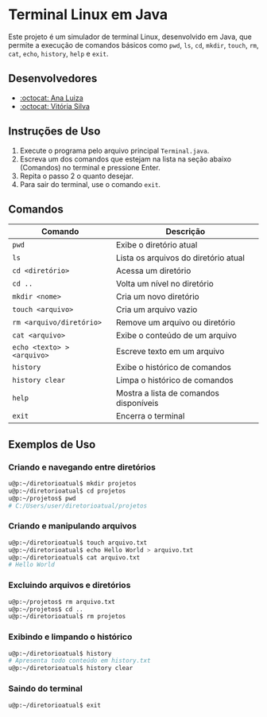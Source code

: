 # Terminal Linux em Java

Este projeto é um simulador de terminal Linux, desenvolvido em Java, que permite a execução de comandos básicos como `pwd`, `ls`, `cd`, `mkdir`, `touch`, `rm`, `cat`, `echo`, `history`, `help` e `exit`.

## Desenvolvedores

- [:octocat: Ana Luiza](https://github.com/nalusantana)
- [:octocat: Vitória Silva](https://github.com/vitoriasilva13)

## Instruções de Uso

1. Execute o programa pelo arquivo principal `Terminal.java`.
2. Escreva um dos comandos que estejam na lista na seção abaixo (Comandos) no terminal e pressione Enter.
3. Repita o passo 2 o quanto desejar.
4. Para sair do terminal, use o comando `exit`.

## Comandos
| Comando                 | Descrição |
|-------------------------|-------------|
| `pwd`                  | Exibe o diretório atual |
| `ls`                   | Lista os arquivos do diretório atual |
| `cd <diretório>`       | Acessa um diretório |
| `cd ..`                | Volta um nível no diretório |
| `mkdir <nome>`         | Cria um novo diretório |
| `touch <arquivo>`      | Cria um arquivo vazio |
| `rm <arquivo/diretório>` | Remove um arquivo ou diretório |
| `cat <arquivo>`        | Exibe o conteúdo de um arquivo |
| `echo <texto> > <arquivo>` | Escreve texto em um arquivo |
| `history`              | Exibe o histórico de comandos |
| `history clear`         | Limpa o histórico de comandos |
| `help`                 | Mostra a lista de comandos disponíveis |
| `exit`                 | Encerra o terminal |

## Exemplos de Uso

### Criando e navegando entre diretórios
```sh
u@p:~/diretorioatual$ mkdir projetos
u@p:~/diretorioatual$ cd projetos
u@p:~/projetos$ pwd
# C:/Users/user/diretorioatual/projetos
```

### Criando e manipulando arquivos
```sh
u@p:~/diretorioatual$ touch arquivo.txt
u@p:~/diretorioatual$ echo Hello World > arquivo.txt
u@p:~/diretorioatual$ cat arquivo.txt
# Hello World
```

### Excluindo arquivos e diretórios
```sh
u@p:~/projetos$ rm arquivo.txt
u@p:~/projetos$ cd ..
u@p:~/diretorioatual$ rm projetos
```

### Exibindo e limpando o histórico
```sh
u@p:~/diretorioatual$ history
# Apresenta todo conteúdo em history.txt
u@p:~/diretorioatual$ history clear
```

### Saindo do terminal
```sh
u@p:~/diretorioatual$ exit
```
